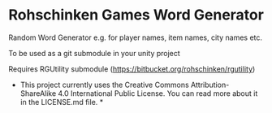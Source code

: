 # Rohschinken Games Word Generator #

Random Word Generator e.g. for player names, item names, city names etc.

To be used as a git submodule in your unity project

Requires RGUtility submodule (https://bitbucket.org/rohschinken/rgutility)

* This project currently uses the Creative Commons Attribution-ShareAlike 4.0 International Public License. You can read more about it in the LICENSE.md file. *